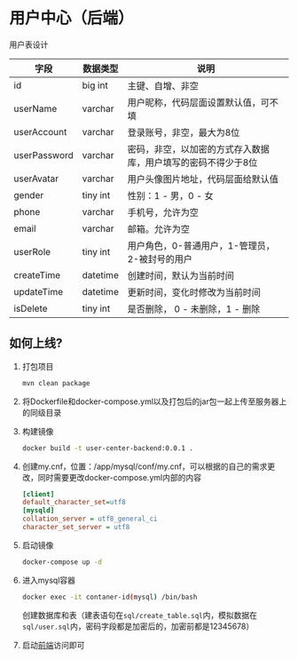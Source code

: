 # 用户中心（后端）

用户表设计

| 字段           | 数据类型     | 说明                              |
|--------------|----------|---------------------------------|
| id           | big int  | 主键、自增、非空                        |
| userName     | varchar  | 用户昵称，代码层面设置默认值，可不填              |
| userAccount  | varchar  | 登录账号，非空，最大为8位                   |
| userPassword | varchar  | 密码，非空，以加密的方式存入数据库，用户填写的密码不得少于8位 |
| userAvatar   | varchar  | 用户头像图片地址，代码层面给默认值               |
| gender       | tiny int | 性别：1 - 男，0 - 女                  |
| phone        | varchar  | 手机号，允许为空                        |
| email        | varchar  | 邮箱。允许为空                         |
| userRole     | tiny int | 用户角色，0-普通用户，1-管理员，2-被封号的用户      |
| createTime   | datetime | 创建时间，默认为当前时间                    |
| updateTime   | datetime | 更新时间，变化时修改为当前时间                 |
| isDelete     | tiny int | 是否删除， 0 - 未删除，1 - 删除            |



## 如何上线?

1. 打包项目

	```sh
	mvn clean package
	```

2. 将Dockerfile和docker-compose.yml以及打包后的jar包一起上传至服务器上的同级目录

3. 构建镜像

	```sh
	docker build -t user-center-backend:0.0.1 . 
	```

4. 创建my.cnf，位置：/app/mysql/conf/my.cnf，可以根据的自己的需求更改，同时需要更改docker-compose.yml内部的内容

	```ini
	[client]
	default_character_set=utf8
	[mysqld]
	collation_server = utf8_general_ci
	character_set_server = utf8
	```

5. 启动镜像

	```sh
	docker-compose up -d
	```

6. 进入mysql容器

	```sh
	docker exec -it contaner-id(mysql) /bin/bash
	```

	创建数据库和表（建表语句在`sql/create_table.sql`内，模拟数据在`sql/user.sql`内，密码字段都是加密后的，加密前都是12345678）

7. 启动[前端](https://github.com/chengquanxu/user-center-frontend)访问即可 







